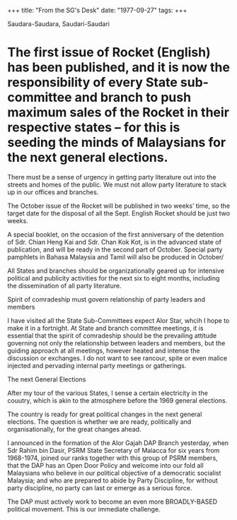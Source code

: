 +++ 
title: "From the SG's Desk"
date: "1977-09-27"
tags:
+++

Saudara-Saudara, Saudari-Saudari

# The first issue of Rocket (English) has been published, and it is now the responsibility of every State sub-committee and branch to push maximum sales of the Rocket in their respective states – for this is seeding the minds of Malaysians for the next general elections.

There must be a sense of urgency in getting party literature out into the streets and homes of the public. We must not allow party literature to stack up in our offices and branches.

The October issue of the Rocket will be published in two weeks’ time, so the target date for the disposal of all the Sept. English Rocket should be just two weeks.</u>

A special booklet, on the occasion of the first anniversary of the detention of Sdr. Chian Heng Kai and Sdr. Chan Kok Kot, is in the advanced state of publication, and will be ready in the second part of October. Special party pamphlets in Bahasa Malaysia and Tamil will also be produced in October/

All States and branches should be organizationally geared up for intensive political and publicity activities for the next six to eight months, including the dissemination of all party literature.

Spirit of comradeship must govern relationship of party leaders and members

I have visited all the State Sub-Committees expect Alor Star, whcih I hope to make it in a fortnight. At State and branch committee meetings, it is essential that the spirit of comradeship should be the prevailing attitude governing not only the relationship between leaders and members, but the guiding approach at all meetings, however heated and intense the discussion or exchanges. I do not want to see rancour, spite or even malice injected and pervading internal party meetings or gatherings.

The next General Elections

After my tour of the various States, I sense a certain electricity in the couutry, which is akin to the atmosphere before the 1969 general elections.

The country is ready for great political changes in the next general elections. The question is whether we are ready, politically and organisationally, for the great changes ahead.

I announced in the formation of the Alor Gajah DAP Branch yesterday, when Sdr Rahim bin Dasir, PSRM State Secretary of Malacca for six years from 1968-1974, joined our ranks together with this group of PSRM members, that the DAP has an Open Door Policy and welcome into our fold all Malaysians who believe in our political objective of a democratic socialist Malaysia; and who are prepared to abide by Party Discipline, for without party discipline, no party can last or emerge as a serious force.

The DAP must actively work to become an even more BROADLY-BASED political movement. This is our immediate challenge.
 
